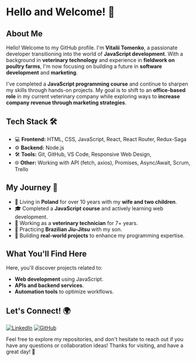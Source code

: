 # Hello and Welcome! 👋

## About Me
Hello! Welcome to my GitHub profile. I'm **Vitalii Tomenko**, a passionate developer transitioning into the world of **JavaScript development**. With a background in **veterinary technology** and experience in **fieldwork on poultry farms**, I'm now focusing on building a future in **software development** and **marketing**.

I've completed a **JavaScript programming course** and continue to sharpen my skills through hands-on projects. My goal is to shift to an **office-based role** in my current veterinary company while exploring ways to **increase company revenue through marketing strategies**.

## Tech Stack 🛠️
- 💻 **Frontend:** HTML, CSS, JavaScript, React, React Router, Redux-Saga
- ⚙️ **Backend:** Node.js  
- 🛠️ **Tools:** Git, GitHub, VS Code, Responsive Web Design, 
- 🌐 **Other:** Working with API (fetch, axios), Promises, Async/Await, Scrum, Trello

## My Journey 🚀
- 🏡 Living in **Poland** for over 10 years with my **wife and two children**.
- 🎓 Completed a **JavaScript course** and actively learning web development.
- 💼 Working as a **veterinary technician** for 7+ years.
- 🥋 Practicing **Brazilian Jiu-Jitsu** with my son.
- 🎯 Building **real-world projects** to enhance my programming expertise.

## What You'll Find Here
Here, you'll discover projects related to:
- **Web development** using JavaScript.
- **APIs and backend services**.
- **Automation tools** to optimize workflows.

## Let's Connect! 🌍
[![LinkedIn](https://img.shields.io/badge/LinkedIn-Connect-blue?style=flat&logo=linkedin)](https://www.linkedin.com/in/vitalii-tomenko-779298302/) 
[![GitHub](https://img.shields.io/badge/GitHub-Follow-black?style=flat&logo=github)](https://github.com/VITALIKXXX)

Feel free to explore my repositories, and don't hesitate to reach out if you have any questions or collaboration ideas! Thanks for visiting, and have a great day! 🚀
